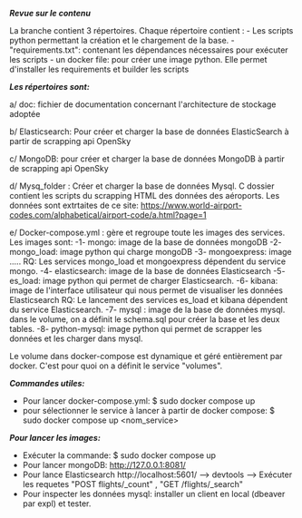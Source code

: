 ***Revue sur le contenu*** 

La branche contient 3 répertoires. Chaque répertoire contient : 
      - Les scripts python permettant la création et le chargement de la base.
      - "requirements.txt": contenant les dépendances nécessaires pour exécuter  les scripts
      - un docker file: pour créer une image python. Elle permet d'installer les requirements et builder les scripts 


***Les répertoires sont:*** 

a/ doc: fichier de documentation concernant l'architecture de stockage adoptée

b/ Elasticsearch: Pour créer et charger la base de données ElasticSearch à partir de scrapping api OpenSky

c/ MongoDB: pour créer et charger la base de données MongoDB à partir de scrapping api OpenSky

d/ Mysq_folder : Créer et charger la base de données Mysql. C dossier contient les scripts du scrapping HTML des données des aéroports.
                 Les données sont extrtaites de ce site: https://www.world-airport-codes.com/alphabetical/airport-code/a.html?page=1
                 
e/ Docker-compose.yml : gère et regroupe toute les images des services. Les images sont:
    -1- mongo: image de la base de données mongoDB
    -2- mongo_load: image python qui charge mongoDB
    -3- mongoexpress: image .....
        RQ: Les services mongo_load et mongoexpress dépendent du service mongo.
    -4- elasticsearch: image de la base de données Elasticsearch
    -5- es_load: image python qui permet de charger Elasticsearch.
    -6- kibana: image de l'interface utilisateur qui nous permet de visualiser les données Elasticsearch
        RQ: Le lancement des services es_load et kibana dépendent du service Elasticsearch. 
    -7- mysql : image de la base de données mysql. dans le volume, on a définit le schema.sql pour créer la base et les deux tables. 
    -8- python-mysql: image python qui permet de scrapper les données et les charger dans mysql. 
  
  Le volume dans docker-compose est dynamique et géré entièrement par docker. C'est pour quoi on a définit le service  "volumes".


***Commandes utiles:***

- Pour lancer docker-compose.yml:
$ sudo docker compose up
- pour sélectionner le service à lancer à partir de docker compose:
$ sudo docker compose up <nom_service>
                 
***Pour lancer les images:***

- Exécuter la commande: $ sudo docker compose up 
- Pour lancer mongoDB: http://127.0.0.1:8081/ 
- Pour lance Elasticsearch http://localhost:5601/ --> devtools --> Exécuter les requetes "POST flights/_count" , "GET /flights/_search"
- Pour inspecter les données mysql: installer un client en local (dbeaver par expl) et tester. 


